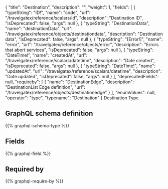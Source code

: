 {
  "title": "Destination",
  "description": "",
  "weight": 1,
  "fields": [
    {
      "typeString": "ID!",
      "name": "code",
      "url": "/travelgatex/reference/scalars/id",
      "description": "Destination ID",
      "isDeprecated": false,
      "args": null
    },
    {
      "typeString": "DestinationData",
      "name": "destinationData",
      "url": "/travelgatex/reference/objects/destinationdata",
      "description": "Destination data",
      "isDeprecated": false,
      "args": null
    },
    {
      "typeString": "[Error!]",
      "name": "error",
      "url": "/travelgatex/reference/objects/error",
      "description": "Errors that abort services",
      "isDeprecated": false,
      "args": null
    },
    {
      "typeString": "DateTime!",
      "name": "createdAt",
      "url": "/travelgatex/reference/scalars/datetime",
      "description": "Date created",
      "isDeprecated": false,
      "args": null
    },
    {
      "typeString": "DateTime!",
      "name": "updatedAt",
      "url": "/travelgatex/reference/scalars/datetime",
      "description": "Date updated",
      "isDeprecated": false,
      "args": null
    }
  ],
  "deprecatedFields": null,
  "requireby": [
    {
      "name": "DestinationEdge",
      "description": "DestinationList Edge definition",
      "url": "/travelgatex/reference/objects/destinationedge"
    }
  ],
  "enumValues": null,
  "operator": "type",
  "typename": "Destination"
}
Destination Type
## GraphQL schema definition

{{% graphql-schema-type %}}

## Fields

{{% graphql-field %}}

## Required by

{{% graphql-require-by %}}
